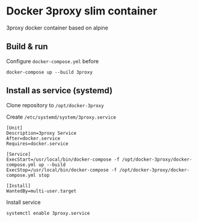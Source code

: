 # Docker 3proxy slim container
3proxy docker container based on alpine

## Build & run
Configure `docker-compose.yml` before
```
docker-compose up --build 3proxy
```

## Install as service (systemd)

Clone repository to `/opt/docker-3proxy` 

Create `/etc/systemd/system/3proxy.service`
```
[Unit]
Description=3proxy Service  
After=docker.service  
Requires=docker.service

[Service]
ExecStart=/usr/local/bin/docker-compose -f /opt/docker-3proxy/docker-compose.yml up --build
ExecStop=/usr/local/bin/docker-compose -f /opt/docker-3proxy/docker-compose.yml stop

[Install]
WantedBy=multi-user.target  
```

Install service
```
systemctl enable 3proxy.service
```